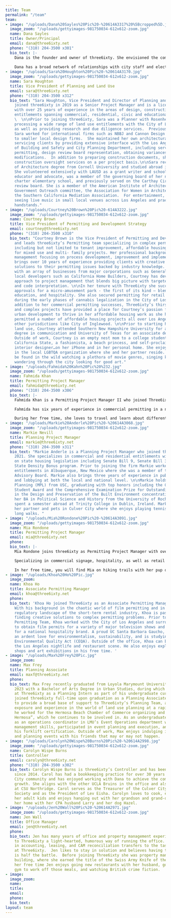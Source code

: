 ```yaml
---
title: Team
permalink: "/team"
team:
- image: "/uploads/Dana%20Sayles%20Pic%20-%20614A3317%20%5Bcropped%5D.jpg"
  image_zoom: "/uploads/gettyimages-981750034-612x612-zoom.jpg"
  name: Dana Sayles
  title: Owner/Principal
  email: dana@three6ixty.net
  phone: "(310) 204-3500 x301"
  bio_text: |-
    Dana is the founder and owner of three6ixty. She envisioned the company as a full-service land use and entitlement firm that combined her experience with fast-paced project and construction management with her education and knowledge of urban planning and regulatory processes. After working as a Director of Development at Urban Pacific Builders and Vice President of Development at John Laing Homes, Dana started working independently in 2007 and founded three6ixty in 2012.  Dana’s 27 years of project management experience, extensive knowledge of zoning code and land use policy, and an intuitive strategic approach ensures that three6ixty clients have the best guidance with their development projects internally, with cities and with local communities. 
     
    Dana has a broad network of relationships with city staff and elected officials, and she frequently participates with policy working groups and advisory committees. Dana holds an undergraduate degree in City and Regional Planning from Cornell University, a Masters of Urban Planning from USC and is a licensed member of the American Institute of Certified Planners. She served on the Culver City Planning Commission from 2013-2022, and has been actively involved in various non-profit organizations focused on philanthropy, and currently sits on the board of the Hollywood Central Park. Outside of he office, Dana loves travel, skiing and the outdoors, great restaurants, and spending time with her two sons.
- image: "/uploads/Sara%20Houghton%20Pic%20-%20614A3170.jpg"
  image_zoom: "/uploads/gettyimages-981750034-612x612-zoom.jpg"
  name: Sara Houghton
  title: Vice President of Planning and Land Use
  email: sara@three6ixty.net
  phone: "(310) 204-3500 x312"
  bio_text: "Sara Houghton, Vice President and Director of Planning and Land Use,
    joined three6ixty in 2019 as a Senior Project Manager and is a licensed architect
    with over 25 years of experience in the areas of design, construction and land-use
    entitlements spanning commercial, residential, civic and educational projects.
    \  \n\nPrior to joining three6ixty, Sara was a Planner with Rosenheim & Associates,
    processing a wide range of land use entitlements with the City of Los Angeles,
    as well as providing research and due diligence services.  Previously as an architect,
    Sara worked for international firms such as NBBJ and Cannon Design in addition
    to smaller local design firms.  She maintained her own architectural practice
    servicing clients by providing extensive interface with the Los Angeles Department
    of Building and Safety and City Planning Department, including services such as
    permitting, design review board representation, obtaining variances and zoning
    modifications.  In addition to preparing construction documents, she also provided
    construction oversight services on a per project basis.\n\nSara received her Bachelor’s
    of Architecture degree from Cornell University and studied abroad in Rome, Italy. 
    She volunteered extensively with LAUSD as a grant writer and schoolyard garden
    educator and advocate, was a member of the governing board of her neighborhood
    charter elementary school, and previously served on the Carthay Circle HPOZ design
    review board. She is a member of the American Institute of Architects and AIALA’s
    Government Outreach committee, the Association for Women in Architecture, and
    the Southern California Mediation Association.  For entertainment, Sara enjoys
    seeing live music in small local venues across Los Angeles and practicing her
    handstands."
- image: "/uploads/Courtney%20Brown%20Pic%20-614A3222.jpg"
  image_zoom: "/uploads/gettyimages-981750034-612x612-zoom.jpg"
  name: Courtney Brown
  title: Vice President of Permitting and Development Strategy
  email: courtney@three6ixty.net
  phone: "(310) 204-3500 x310"
  bio_text: "Courtney Brown is the Vice President of Permitting and Development Strategy
    and leads three6ixty’s Permitting team specializing in complex permitting projects
    including but not limited to tenant improvement, affordable housing, and new construction
    for mixed use and multi- family projects. Her professional background is in project
    management focusing on process development, improvement and implementation.  Courtney
    brings over 10 years of experience providing clients with creative and effective
    solutions to their permitting issues backed by industry knowledge. While working
    with an array of businesses from major corporations such as General Electric to
    local developers such as California Home Builders, Courtney has developed a holistic
    approach to project management that blends big picture with targeted strategy
    and code interpretation. \n\nIn her tenure with Three6ixty she successfully secured
    approvals for a micro-amusement park - the first of its kind – blending entertainment,
    education, and hospitality. She also secured permitting for retail cannabis businesses
    during the early phases of cannabis legalization in the City of Los Angeles.  In
    addition to her commercial permitting successes, Three6ixty’s thirst for interesting
    and complex projects have provided a place for Courtney’s passion for conscious
    urban development to thrive in her affordable housing work as she has also successfully
    permitted a number of affordable housing projects all over Los Angeles including
    other jurisdictions like City of Inglewood. \n\nPrior to starting her career in
    land use, Courtney attended Southern New Hampshire University for a bachelor’s
    degree in communication and University of Texas for an associate degree in Biology.
    Outside of work, Courtney is an empty nest mom to a college student attending
    California State, a fashionista, a beach princess, and self-proclaimed virtual
    interior designer…on her iPhone and in her personal home. She enjoys engaging
    in the local LGBTQA organization where she and her partner reside.   She can also
    be found in the wild watching a plethora of movie genres, singing karaoke, and
    wandering through the city looking for good art."
- image: "/uploads/Fahmida%20Kahn%20Pic%20%232.jpg"
  image_zoom: "/uploads/gettyimages-981750034-612x612-zoom.jpg"
  name: Fahmida Khan
  title: Permitting Project Manager
  email: fahmida@three6ixty.net
  phone: "(310) 204-3500 x306"
  bio_text: |-
    Fahmida Khan is a Permitting Project Manager II who joined Three6ixty in 2021.  Fahmida has two plus years of experience in affordable housing, mixed- use residential, and single family residential permitting experience with the City of Los Angeles as well as County of Los Angeles.

    Fahmida has six years of experience in commercial permitting in a national level. She has permitting experience in Arizona, Utah, Georgia, Washington DC, Colorado, and California.  She graduated from the University of California Los Angeles with a Bachelor of Art’s degree in Geography and a minor in Urban Regional Studies.  A subsequent Geographic Informational System (GIS) Fellowship and Planning Internship with City of Temecula led her to pursue a Master of Urban Planning degree from the University of Southern California, with a concentration in Economic Development as well as a certificate in Landscape Architecture. 

    During her free time, she loves to travel and learn about different cultures. She also enjoys volunteering for The Leukemia & Lymphoma Society and Habitat for Humanity, and has hopes to volunteer for the Peace Corps someday. 
- image: "/uploads/Markie%20Anderle%20Pic%20-%20614A3068.jpg"
  image_zoom: "/uploads/gettyimages-981750034-612x612-zoom.jpg"
  name: Markie Nevill
  title: Planning Project Manager
  email: markie@three6ixty.net
  phone: "(310) 204-3500 x311"
  bio_text: "Markie Anderle is a Planning Project Manager who joined three6ixty in
    2021. She specializes in commercial and residential entitlements with a focus
    on state housing legislation including Senate Bill 9, Senate Bill 35, and the
    State Density Bonus program. Prior to joining the firm Markie worked on commercial
    entitlements in Albuquerque, New Mexico where she was a member of the City’s Transit
    Advisory Board. Markie also brings three years of experience in public policy
    and lobbying at both the local and national level. \n\nMarkie holds a Master of
    Planning (MPL) from USC, graduating with top honors including the Graduating MPL
    Student Award and the Comprehensive Examination Prize for Outstanding Achievement
    in the Design and Preservation of the Built Environment concentration. She received
    her BA in Political Science and History from the University of Rochester, and
    spent a semester abroad at Trinity College in Dublin, Ireland. Markie lives with
    her partner and pets in Culver City where she enjoys playing tennis and taking
    long walks. "
- image: "/uploads/Mia%20Rondone%20Pic%20-%20614A3091.jpg"
  image_zoom: "/uploads/gettyimages-981750034-612x612-zoom.jpg"
  name: Mia Rondone
  title: Permitting Project Manager
  email: mia@three6ixty.net
  phone: 
  bio_text: |-
    Mia Rondone joins three6ixty as Permitting Project Manager with over 6 years of permitting and property development experience, overseeing large commercial and residential building projects across the country, as well as exclusive permit expediting for a major restaurant chain development.

    Specializing in commercial signage, hospitality, as well as retail tenant improvements and ground up construction, Mia is equipped with years of working with the City Of Los Angeles and multiple Los Angeles County jurisdictions.  An International Code Council member, she is currently studying International Building Code, International Zoning Code and Basic Code Enforcement with the ICC.

    In her free time, you will find Mia on hiking trails with her pup or planning her next camping adventure. Mia takes great pride in volunteering in her local community, and participating in gratitude for our Earth and its well-being with City trash pick-ups and composting.
- image: "/uploads/Khoa%20Ho%20Pic.jpg"
  image_zoom: 
  name: Khoa Ho
  title: Associate Permitting Manager
  email: khoa@three6ixty.net
  phone: 
  bio_text: 'Khoa Ho joined Three6ixty as an Associate Permitting Manager in 2023.
    With his background in the chaotic world of film permitting and in the ever-changing
    regulatory landscape of the short-term rental industry, Khoa is passionate about
    finding creative solutions to complex permitting problems. Prior to joining the
    Permitting Team, Khoa worked with the City of Los Angeles and surrounding jurisdictions
    to obtain film permits for a variety of major television shows and worked in policy
    for a national hospitality brand. A proud UC Santa Barbara Gaucho, Khoa shares
    an ardent love for environmentalism, sustainability, and is studying the California
    Environmental Quality Act (CEQA). Outside of the office, Khoa can be found enjoying
    the Los Angeles nightlife and restaurant scene. He also enjoys exploring thrift
    shops and art exhibitions in his free time. '
- image: "/uploads/Max%20Frey%20Pic.jpg"
  image_zoom: 
  name: Max Frey
  title: Planning Associate
  email: maxf@three6ixty.net
  phone: 
  bio_text: Max Frey recently graduated from Loyola Marymount University in May of
    2023 with a Bachelor of Arts Degree in Urban Studies, during which time he started
    at Three6ixty as a Planning Intern as part of his undergraduate curriculum. Max
    joined three6ixty full-time upon graduation as a Planning Associate I, and continues
    to provide a broad base of support to Three6ixty’s Planning Team, and is gaining
    exposure and experience in the world of land use planning at a rapid pace.  Previously,
    he worked for the Hermosa Beach Chamber of Commerce organizing and working “Fiesta
    Hermosa”, which he continues to be involved in. As an undergraduate, he worked
    as an operations coordinator in LMU’s Event Operations department where he learned
    management skills, participated in event planning and execution, and received
    his forklift certification. Outside of work, Max enjoys indulging in casual gaming,
    and planning events with his friends that may or may not happen.
- image: "/uploads/Carolyn%20Wispe%20Burns%20Pic%20-%20614A2998.jpg"
  image_zoom: "/uploads/gettyimages-981750034-612x612-zoom.jpg"
  name: Carolyn Wispe Burns
  title: Controller
  email: carolyn@three6ixty.net
  phone: "(310) 204-3500 x302"
  bio_text: Carolyn Wispe Burns is three6ixty’s Controller and has been with the firm
    since 2014. Carol has had a bookkeeping practice for over 30 years in the Culver
    City community and has enjoyed working with Dana to achieve the company’s dynamic
    growth. She aligns with the other UCLA Bruins in the office and also studied accounting
    at CSU Northridge. Carol serves as the Treasurer of the Culver City Historical
    Society and as the President of Lev Eisha. Carolyn loves to cook, especially with
    her adult kids and enjoys hanging out with her grandson and grand-dogs. She shares
    her home with her CPA husband Larry and her dog Hazel.
- image: "/uploads/Jen%20Wall%20Pic%20-%20614A2971.jpg"
  image_zoom: "/uploads/gettyimages-981750034-612x612-zoom.jpg"
  name: Jen Wall
  title: Office Manager
  email: jen@three6ixty.net
  phone: 
  bio_text: Jen has many years of office and property management experience and brings
    to Three6ixty a light-hearted, humorous way of running the office.  Her background
    in accounting, leasing, and CAM reconciliation transfers to the tasks she handles
    at Three6ixty.  Jen likes to stay in solution and believes having the right attitude
    is half the battle.  Before joining Three6ixty she was property manager at a commercial
    building, where she earned the title of the Swiss Army Knife of the office.  In
    her free time Jen enjoys going new restaurants with her husband, going to the
    gym to work off those meals, and watching British crime fiction.
- image: 
  image_zoom: 
  name: 
  title: 
  email: 
  phone: 
  bio_text: 
layout: team
---
```


